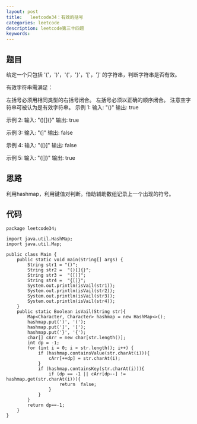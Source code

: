 ```yaml
---
layout: post
title:   leetcode34：有效的括号
categories: leetcode
description: leetcode第三十四题
keywords: 
---
```



## 题目

给定一个只包括 '('，')'，'{'，'}'，'['，']' 的字符串，判断字符串是否有效。

有效字符串需满足：

左括号必须用相同类型的右括号闭合。
左括号必须以正确的顺序闭合。
注意空字符串可被认为是有效字符串。
示例 1:
输入: "()"
输出: true

示例 2:
输入: "()[]{}"
输出: true

示例 3:
输入: "(]"
输出: false

示例 4:
输入: "([)]"
输出: false

示例 5:
输入: "{[]}"
输出: true

## 思路

利用hashmap，利用键值对判断。借助辅助数组记录上一个出现的符号。

## 代码



	package leetcode34;
	
	import java.util.HashMap;
	import java.util.Map;
	
	public class Main {
	    public static void main(String[] args) {
	        String str1 = "()";
	        String str2 =  "()[]{}";
	        String str3 =  "([)]";
	        String str4 =  "{[]}";
	        System.out.println(isVail(str1));
	        System.out.println(isVail(str2));
	        System.out.println(isVail(str3));
	        System.out.println(isVail(str4));
	    }
	    public static Boolean isVail(String str){
	        Map<Character, Character> hashmap = new HashMap<>();
	        hashmap.put(')', '(');
	        hashmap.put(']', '[');
	        hashmap.put('}', '{');
	        char[] cArr = new char[str.length()];
	        int dp = -1;
	        for (int i = 0; i < str.length(); i++) {
	            if (hashmap.containsValue(str.charAt(i))){
	                cArr[++dp] = str.charAt(i);
	            }
	            if (hashmap.containsKey(str.charAt(i))){
	                if (dp == -1 || cArr[dp--] != hashmap.get(str.charAt(i))){
	                    return  false;
	                }
	            }
	        }
	        return dp==-1;
	    }
	}
